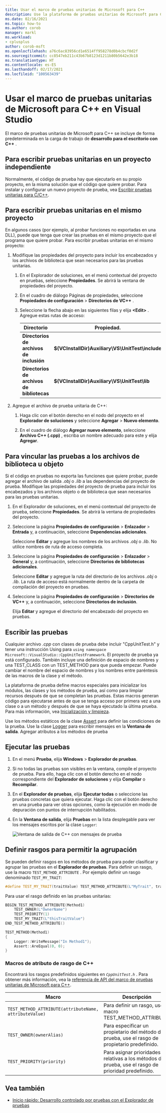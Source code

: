 ```yaml
---
title: Usar el marco de pruebas unitarias de Microsoft para C++
description: Use la plataforma de pruebas unitarias de Microsoft para C++ para crear pruebas unitarias para el código C++.
ms.date: 02/16/2021
ms.topic: how-to
ms.author: corob
manager: markl
ms.workload:
- cplusplus
author: corob-msft
ms.openlocfilehash: a76c6ac83956cd1e6514ff958278d0b4cbcf0d2f
ms.sourcegitcommit: cc8547eb211c43b67b8123d1211b80b5642e3b18
ms.translationtype: HT
ms.contentlocale: es-ES
ms.lasthandoff: 02/17/2021
ms.locfileid: "100563439"
---
```

# <a name="use-the-microsoft-unit-testing-framework-for-c-in-visual-studio"></a>Usar el marco de pruebas unitarias de Microsoft para C++ en Visual Studio

El marco de pruebas unitarias de Microsoft para C++ se incluye de forma predeterminada en la carga de trabajo de **desarrollo para el escritorio con C++** .

## <a name="to-write-unit-tests-in-a-separate-project"></a><a name="separate_project"></a>Para escribir pruebas unitarias en un proyecto independiente

Normalmente, el código de prueba hay que ejecutarlo en su propio proyecto, en la misma solución que el código que quiere probar. Para instalar y configurar un nuevo proyecto de prueba, vea [Escribir pruebas unitarias para C/C++](writing-unit-tests-for-c-cpp.md).

## <a name="to-write-unit-tests-in-the-same-project"></a><a name="same_project"></a> Para escribir pruebas unitarias en el mismo proyecto

En algunos casos (por ejemplo, al probar funciones no exportadas en una DLL), puede que tenga que crear las pruebas en el mismo proyecto que el programa que quiere probar. Para escribir pruebas unitarias en el mismo proyecto:

1. Modifique las propiedades del proyecto para incluir los encabezados y los archivos de biblioteca que sean necesarios para las pruebas unitarias.

   1. En el Explorador de soluciones, en el menú contextual del proyecto en pruebas, seleccione **Propiedades**. Se abrirá la ventana de propiedades del proyecto.

   1. En el cuadro de diálogo Páginas de propiedades, seleccione **Propiedades de configuración** > **Directorios de VC++** .

   1. Seleccione la flecha abajo en las siguientes filas y elija **\<Edit>** . Agregue estas rutas de acceso:

      | Directorio | Propiedad. |
      |-| - |
      | **Directorios de archivos de inclusión** | **$(VCInstallDir)Auxiliary\VS\UnitTest\include** |
      | **Directorios de archivos de bibliotecas** | **$(VCInstallDir)Auxiliary\VS\UnitTest\lib** |

1. Agregue el archivo de prueba unitaria de C++:

   1. Haga clic con el botón derecho en el nodo del proyecto en el **Explorador de soluciones** y seleccione **Agregar** > **Nuevo elemento**.

   1. En el cuadro de diálogo **Agregar nuevo elemento**, seleccione **Archivo C++ (.cpp)** , escriba un nombre adecuado para este y elija **Agregar**.

## <a name="to-link-the-tests-to-the-object-or-library-files"></a><a name="object_files"></a> Para vincular las pruebas a los archivos de biblioteca u objeto

Si el código en pruebas no exporta las funciones que quiere probar, puede agregar el archivo de salida *.obj* o *.lib* a las dependencias del proyecto de prueba. Modifique las propiedades del proyecto de prueba para incluir los encabezados y los archivos objeto o de biblioteca que sean necesarios para las pruebas unitarias.

1. En el Explorador de soluciones, en el menú contextual del proyecto de prueba, seleccione **Propiedades**. Se abrirá la ventana de propiedades del proyecto.

1. Seleccione la página **Propiedades de configuración** > **Enlazador** > **Entrada** y, a continuación, seleccione **Dependencias adicionales**.

   Seleccione **Editar** y agregue los nombres de los archivos *.obj* o *.lib*. No utilice nombres de ruta de acceso completa.

1. Seleccione la página **Propiedades de configuración** > **Enlazador** > **General** y, a continuación, seleccione **Directorios de bibliotecas adicionales**.

   Seleccione **Editar** y agregue la ruta del directorio de los archivos *.obj* o *.lib*. La ruta de acceso está normalmente dentro de la carpeta de compilación del proyecto en pruebas.

1. Seleccione la página **Propiedades de configuración** > **Directorios de VC++** y, a continuación, seleccione **Directorios de inclusión**.

   Elija **Editar** y agregue el directorio del encabezado del proyecto en pruebas.

## <a name="write-the-tests"></a>Escribir las pruebas

Cualquier archivo *.cpp* con clases de prueba debe incluir "CppUnitTest.h" y tener una instrucción Using para `using namespace Microsoft::VisualStudio::CppUnitTestFramework`. El proyecto de prueba ya está configurado. También incluye una definición de espacio de nombres y una TEST_CLASS con un TEST_METHOD para que pueda empezar. Puede cambiar el nombre del espacio de nombres y los nombres entre paréntesis de las macros de la clase y el método.

La plataforma de prueba define macros especiales para inicializar los módulos, las clases y los métodos de prueba, así como para limpiar recursos después de que se completan las pruebas. Estas macros generan código para ejecutarse antes de que se tenga acceso por primera vez a una clase o a un método y después de que se haya ejecutado la última prueba. Para más información, vea [Inicialización y limpieza](microsoft-visualstudio-testtools-cppunittestframework-api-reference.md#Initialize_and_cleanup).

Use los métodos estáticos de la clase [Assert](microsoft-visualstudio-testtools-cppunittestframework-api-reference.md#general_asserts) para definir las condiciones de la prueba. Use la clase [Logger](microsoft-visualstudio-testtools-cppunittestframework-api-reference.md#logger) para escribir mensajes en la **Ventana de salida**. Agregar atributos a los métodos de prueba

## <a name="run-the-tests"></a>Ejecutar las pruebas

1. En el menú **Prueba**, elija **Windows** > **Explorador de pruebas**.

1. Si no todas las pruebas son visibles en la ventana, compile el proyecto de prueba. Para ello, haga clic con el botón derecho en el nodo correspondiente del **Explorador de soluciones** y elija **Compilar** o **Recompilar**.

1. En el **Explorador de pruebas**, elija **Ejecutar todas** o seleccione las pruebas concretas que quiera ejecutar. Haga clic con el botón derecho en una prueba para ver otras opciones, como la ejecución en modo de depuración con puntos de interrupción habilitados.

1. En la **Ventana de salida**, elija **Pruebas** en la lista desplegable para ver los mensajes escritos por la clase `Logger`:

   ![Ventana de salida de C++ con mensajes de prueba](media/cpp-test-output-window.png)

## <a name="define-traits-to-enable-grouping"></a>Definir rasgos para permitir la agrupación

Se pueden definir rasgos en los métodos de prueba para poder clasificar y agrupar las pruebas en el **Explorador de pruebas**. Para definir un rasgo, use la macro `TEST_METHOD_ATTRIBUTE` . Por ejemplo definir un rasgo denominado `TEST_MY_TRAIT`:

```cpp
#define TEST_MY_TRAIT(traitValue) TEST_METHOD_ATTRIBUTE(L"MyTrait", traitValue)
```

Para usar el rasgo definido en las pruebas unitarias:

```cpp
BEGIN_TEST_METHOD_ATTRIBUTE(Method1)
    TEST_OWNER(L"OwnerName")
    TEST_PRIORITY(1)
    TEST_MY_TRAIT(L"thisTraitValue")
END_TEST_METHOD_ATTRIBUTE()

TEST_METHOD(Method1)
{
    Logger::WriteMessage("In Method1");
    Assert::AreEqual(0, 0);
}
```

### <a name="c-trait-attribute-macros"></a>Macros de atributo de rasgo de C++

Encontrará los rasgos predefinidos siguientes en *`CppUnitTest.h`* . Para obtener más información, vea la [referencia de API del marco de pruebas unitarias de Microsoft para C++](microsoft-visualstudio-testtools-cppunittestframework-api-reference.md).

|Macro|Descripción|
|-|-----------------|
|`TEST_METHOD_ATTRIBUTE(attributeName, attributeValue)`|Para definir un rasgo, use la macro TEST_METHOD_ATTRIBUTE.|
|`TEST_OWNER(ownerAlias)`|Para especificar un propietario del método de prueba, use el rasgo de propietario predefinido.|
|`TEST_PRIORITY(priority)`|Para asignar prioridades relativas a los métodos de prueba, use el rasgo de prioridad predefinido.|

## <a name="see-also"></a>Vea también

- [Inicio rápido: Desarrollo controlado por pruebas con el Explorador de pruebas](../test/quick-start-test-driven-development-with-test-explorer.md)
